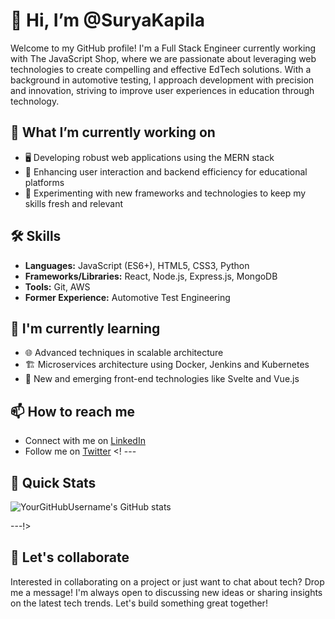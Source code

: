 

<!--
**suryakapila/suryakapila** is a ✨ _special_ ✨ repository because its `README.md` (this file) appears on your GitHub profile.

Here are some ideas to get you started:

- 🔭 I’m currently working on ...
- 🌱 I’m currently learning ...
- 👯 I’m looking to collaborate on ...
- 🤔 I’m looking for help with ...
- 💬 Ask me about ...
- 📫 How to reach me: ...
- 😄 Pronouns: ...
- ⚡ Fun fact: ...
-->

# 👋 Hi, I’m @SuryaKapila

Welcome to my GitHub profile! I'm a Full Stack Engineer currently working with The JavaScript Shop, where we are passionate about leveraging web technologies to create compelling and effective EdTech solutions. With a background in automotive testing, I approach development with precision and innovation, striving to improve user experiences in education through technology.

## 🌱 What I’m currently working on
- 🖥️ Developing robust web applications using the MERN stack
- 📘 Enhancing user interaction and backend efficiency for educational platforms
- 🧪 Experimenting with new frameworks and technologies to keep my skills fresh and relevant

## 🛠 Skills
- **Languages:** JavaScript (ES6+), HTML5, CSS3, Python
- **Frameworks/Libraries:** React, Node.js, Express.js, MongoDB
- **Tools:** Git, AWS
- **Former Experience:** Automotive Test Engineering

## 🎯 I'm currently learning
- 🌐 Advanced techniques in scalable architecture
- 🏗 Microservices architecture using Docker, Jenkins and Kubernetes
- 🚀 New and emerging front-end technologies like Svelte and Vue.js

## 📫 How to reach me
- Connect with me on [LinkedIn](https://www.linkedin.com/in/surya-prakash-rao-k-2941b75b/)
- Follow me on [Twitter](https://twitter.com/surya_kapila)
<! ---
## 🚀 Quick Stats
![YourGitHubUsername's GitHub stats](https://github-readme-stats.vercel.app/api?username=suryakapila&show_icons=true&theme=radical)

---!>

## 🤝 Let's collaborate
Interested in collaborating on a project or just want to chat about tech? Drop me a message! I'm always open to discussing new ideas or sharing insights on the latest tech trends. Let's build something great together!

<!---
YourGitHubUsername/YourGitHubUsername is a ✨ special ✨ repository because its `README.md` (this file) appears on your GitHub profile.
You can click the Preview link to take a look at your changes.
--->


